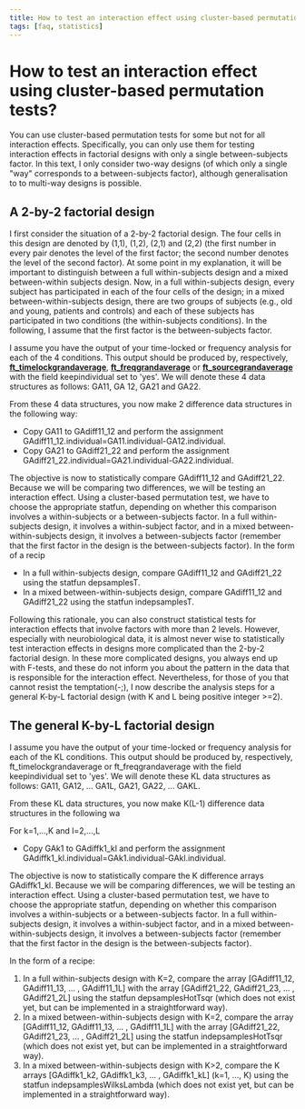 ```yaml
---
title: How to test an interaction effect using cluster-based permutation tests?
tags: [faq, statistics]
---
```


# How to test an interaction effect using cluster-based permutation tests?

You can use cluster-based permutation tests for some but not for all interaction effects. Specifically, you can only use them for testing interaction effects in factorial designs with only a single between-subjects factor. In this text, I only consider two-way designs (of which only a single "way" corresponds to a between-subjects factor), although generalisation to to multi-way designs is possible.

## A 2-by-2 factorial design

I first consider the situation of a 2-by-2 factorial design. The four cells in this design are denoted by (1,1), (1,2), (2,1) and (2,2) (the first number in every pair denotes the level of the first factor; the second number denotes the level of the second factor). At some point in my explanation, it will be important to distinguish between a full within-subjects design and a mixed between-within subjects design. Now, in a full within-subjects design, every subject has participated in each of the four cells of the design; in a mixed between-within-subjects design, there are two groups of subjects (e.g., old and young, patients and controls) and each of these subjects has participated in two conditions (the within-subjects conditions). In the following, I assume that the first factor is the between-subjects factor.

I assume you have the output of your time-locked or frequency analysis for each of the 4 conditions. This output should be produced by, respectively, **[ft_timelockgrandaverage](https://github.com/fieldtrip/fieldtrip/blob/release/ft_timelockgrandaverage.m)**, **[ft_freqgrandaverage](https://github.com/fieldtrip/fieldtrip/blob/release/ft_freqgrandaverage.m)** or **[ft_sourcegrandaverage](https://github.com/fieldtrip/fieldtrip/blob/release/ft_sourcegrandaverage.m)** with the field keepindividual set to 'yes'. We will denote these 4 data structures as follows: GA11, GA 12, GA21 and GA22.

From these 4 data structures, you now make 2 difference data structures in the following way:

- Copy GA11 to GAdiff11_12 and perform the assignment GAdiff11_12.individual=GA11.individual-GA12.individual.
- Copy GA21 to GAdiff21_22 and perform the assignment GAdiff21_22.individual=GA21.individual-GA22.individual.

The objective is now to statistically compare GAdiff11_12 and GAdiff21_22. Because we will be comparing two differences, we will be testing an interaction effect. Using a cluster-based permutation test, we have to choose the appropriate statfun, depending on whether this comparison involves a within-subjects or a between-subjects factor. In a full within-subjects design, it involves a within-subject factor, and in a mixed between-within-subjects design, it involves a between-subjects factor (remember that the first factor in the design is the between-subjects factor). In the form of a recip

- In a full within-subjects design, compare GAdiff11_12 and GAdiff21_22 using the statfun depsamplesT.
- In a mixed between-within-subjects design, compare GAdiff11_12 and GAdiff21_22 using the statfun indepsamplesT.

Following this rationale, you can also construct statistical tests for interaction effects that involve factors with more than 2 levels. However, especially with neurobiological data, it is almost never wise to statistically test interaction effects in designs more complicated than the 2-by-2 factorial design. In these more complicated designs, you always end up with F-tests, and these do not inform you about the pattern in the data that is responsible for the interaction effect. Nevertheless, for those of you that cannot resist the temptation(-;), I now describe the analysis steps for a general K-by-L factorial design (with K and L being positive integer >=2).

## The general K-by-L factorial design

I assume you have the output of your time-locked or frequency analysis for each of the KL conditions. This output should be produced by, respectively, ft_timelockgrandaverage or ft_freqgrandaverage with the field keepindividual set to 'yes'. We will denote these KL data structures as follows: GA11, GA12, ... GA1L, GA21, GA22, ... GAKL.

From these KL data structures, you now make K(L-1) difference data structures in the following wa

For k=1,...,K and l=2,...,L

- Copy GAk1 to GAdiffk1_kl and perform the assignment GAdiffk1_kl.individual=GAk1.individual-GAkl.individual.

The objective is now to statistically compare the K difference arrays GAdiffk1_kl. Because we will be comparing differences, we will be testing an interaction effect. Using a cluster-based permutation test, we have to choose the appropriate statfun, depending on whether this comparison involves a within-subjects or a between-subjects factor. In a full within-subjects design, it involves a within-subject factor, and in a mixed between-within-subjects design, it involves a between-subjects factor (remember that the first factor in the design is the between-subjects factor).

In the form of a recipe:

1.  In a full within-subjects design with K=2, compare the array [GAdiff11_12, GAdiff11_13, ... , GAdiff11_1L] with the array [GAdiff21_22, GAdiff21_23, ... , GAdiff21_2L] using the statfun depsamplesHotTsqr (which does not exist yet, but can be implemented in a straightforward way).
2.  In a mixed between-within-subjects design with K=2, compare the array [GAdiff11_12, GAdiff11_13, ... , GAdiff11_1L] with the array [GAdiff21_22, GAdiff21_23, ... , GAdiff21_2L] using the statfun indepsamplesHotTsqr (which does not exist yet, but can be implemented in a straightforward way).
3.  In a mixed between-within-subjects design with K>2, compare the K arrays [GAdiffk1_k2, GAdiffk1_k3, ... , GAdiffk1_kL] (k=1, ..., K) using the statfun indepsamplesWilksLambda (which does not exist yet, but can be implemented in a straightforward way).
